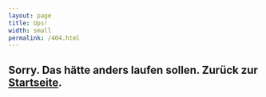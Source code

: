 ```yaml
---
layout: page
title: Ups!
width: small
permalink: /404.html
---
```


## Sorry. Das hätte anders laufen sollen. Zurück zur [Startseite](https://opr.vc).
